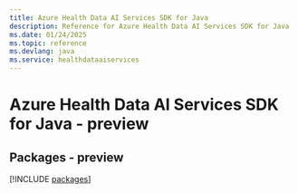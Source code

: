 ```yaml
---
title: Azure Health Data AI Services SDK for Java
description: Reference for Azure Health Data AI Services SDK for Java
ms.date: 01/24/2025
ms.topic: reference
ms.devlang: java
ms.service: healthdataaiservices
---
```

# Azure Health Data AI Services SDK for Java - preview
## Packages - preview
[!INCLUDE [packages](health-data-ai-services-index.md)]